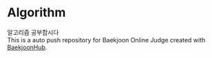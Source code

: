 # Algorithm
알고리즘 공부합시다<br>
This is a auto push repository for Baekjoon Online Judge created with [BaekjoonHub](https://github.com/BaekjoonHub/BaekjoonHub).
